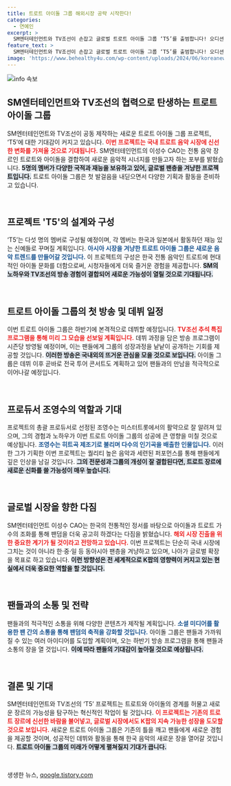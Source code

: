 ```yaml
---
title: 트로트 아이돌 그룹 해외시장 공략 시작한다!
categories:
  - 연예인
excerpt: >
  SM엔터테인먼트와 TV조선이 손잡고 글로벌 트로트 아이돌 그룹 ‘T5’를 출범합니다! 오디션 스타와 K팝 연습생으로 구성된 5인조가 특급 도전을 펼치고, 첫 방송은 오는 9월. K팝의 새로운 변신을 놓치지 마세요!
feature_text: >
  SM엔터테인먼트와 TV조선이 손잡고 글로벌 트로트 아이돌 그룹 ‘T5’를 출범합니다! 오디션 스타와 K팝 연습생으로 구성된 5인조가 특급 도전을 펼치고, 첫 방송은 오는 9월. K팝의 새로운 변신을 놓치지 마세요!
image: 'https://www.behealthy4u.com/wp-content/uploads/2024/06/koreanews.jpg'
---
```


<p><img src="https://www.behealthy4u.com/wp-content/uploads/2024/06/koreanews.jpg" alt="info 속보" /></p>

<h2 data-ke-size="size26">SM엔터테인먼트와 TV조선의 협력으로 탄생하는 트로트 아이돌 그룹</h2>

<p data-ke-size="size16">SM엔터테인먼트와 TV조선이 공동 제작하는 새로운 트로트 아이돌 그룹 프로젝트, ‘T5’에 대한 기대감이 커지고 있습니다. <b><span style="color: #ee2323;">이번 프로젝트는 국내 트로트 음악 시장에 신선한 변화를 가져올 것으로 기대됩니다.</span></b> SM엔터테인먼트의 이성수 CAO는 전통 음악 장르인 트로트와 아이돌을 결합하여 새로운 음악적 시너지를 만들고자 하는 포부를 밝혔습니다. <b><span style="background-color: #21538527;">5명의 멤버가 다양한 국적과 재능을 보유하고 있어, 글로벌 팬층을 겨냥한 프로젝트입니다.</span></b> 트로트 아이돌 그룹은 첫 발걸음을 내딛으면서 다양한 기획과 활동을 준비하고 있습니다.</p>

<p data-ke-size="size16">&nbsp;</p>

<h2 data-ke-size="size26">프로젝트 'T5'의 설계와 구성</h2>

<p data-ke-size="size16">‘T5’는 다섯 명의 멤버로 구성될 예정이며, 각 멤버는 한국과 일본에서 활동하던 재능 있는 신예들로 꾸며질 계획입니다. <b><span style="color: #1a5490;">아시아 시장을 겨냥한 트로트 아이돌 그룹은 새로운 음악 트렌드를 만들어갈 것입니다.</span></b> 이 프로젝트의 구성은 한국 전통 음악인 트로트에 현대적인 아이돌 문화를 더함으로써, 시청자들에게 더욱 즐거운 경험을 제공합니다. <b><span style="background-color: #21538527;">SM의 노하우와 TV조선의 방송 경험이 결합되어 새로운 가능성이 열릴 것으로 기대됩니다.</span></b></p>

<p data-ke-size="size16">&nbsp;</p>

<h2 data-ke-size="size26">트로트 아이돌 그룹의 첫 방송 및 데뷔 일정</h2>

<p data-ke-size="size16">이번 트로트 아이돌 그룹은 하반기에 본격적으로 데뷔할 예정입니다. <b><span style="color: #ee2323;">TV조선 추석 특집 프로그램을 통해 미리 그 모습을 선보일 계획입니다.</span></b> 데뷔 과정을 담은 방송 프로그램이 시즌당 방영될 예정이며, 이는 팬들에게 그룹의 성장과정을 낱낱이 공개하는 기회를 제공할 것입니다. <b><span style="background-color: #21538527;">이러한 방송은 국내외의 뜨거운 관심을 모을 것으로 보입니다.</span></b> 아이돌 그룹은 데뷔 이후 곧바로 전국 투어 콘서트도 계획하고 있어 팬들과의 만남을 적극적으로 이어나갈 예정입니다.</p>

<p data-ke-size="size16">&nbsp;</p>

<h2 data-ke-size="size26">프로듀서 조영수의 역할과 기대</h2>

<p data-ke-size="size16">프로젝트의 총괄 프로듀서로 선정된 조영수는 미스터트롯에서의 활약으로 잘 알려져 있으며, 그의 경험과 노하우가 이번 트로트 아이돌 그룹의 성공에 큰 영향을 미칠 것으로 예상됩니다. <b><span style="color: #1a5490;">조영수는 히트곡 제조기로 불리며 다수의 인기곡을 배출한 인물입니다.</span></b> 이러한 그가 기획한 이번 프로젝트는 퀄리티 높은 음악과 세련된 퍼포먼스를 통해 팬들에게 깊은 인상을 남길 것입니다. <b><span style="background-color: #21538527;">그의 전문성과 그룹의 개성이 잘 결합된다면, 트로트 장르에 새로운 신화를 쓸 가능성이 매우 높습니다.</span></b></p>

<p data-ke-size="size16">&nbsp;</p>

<h2 data-ke-size="size26">글로벌 시장을 향한 다짐</h2>

<p data-ke-size="size16">SM엔터테인먼트 이성수 CAO는 한국의 전통적인 정서를 바탕으로 아이돌과 트로트 가수의 조화를 통해 팬덤을 더욱 공고히 하겠다는 다짐을 밝혔습니다. <b><span style="color: #ee2323;">해외 시장 진출을 위한 중요한 계기가 될 것이라고 전망하고 있습니다.</span></b> 이번 프로젝트는 단순히 국내 시장에 그치는 것이 아니라 한·중·일 등 동아시아 팬층을 겨냥하고 있으며, 나아가 글로벌 확장을 목표로 하고 있습니다. <b><span style="background-color: #21538527;">이런 방향성은 전 세계적으로 K팝의 영향력이 커지고 있는 현실에서 더욱 중요한 역할을 할 것입니다.</span></b></p>

<p data-ke-size="size16">&nbsp;</p>

<h2 data-ke-size="size26">팬들과의 소통 및 전략</h2>

<p data-ke-size="size16">팬들과의 적극적인 소통을 위해 다양한 콘텐츠가 제작될 계획입니다. <b><span style="color: #1a5490;">소셜 미디어를 활용한 팬 간의 소통을 통해 팬덤의 축적을 강화할 것입니다.</span></b> 아이돌 그룹은 팬들과 가까워질 수 있는 여러 아이디어를 도입할 계획이며, 오는 하반기 방송 프로그램을 통해 팬들과 소통의 장을 열 것입니다. <b><span style="background-color: #21538527;">이에 따라 팬들의 기대감이 높아질 것으로 예상됩니다.</span></b></p>

<p data-ke-size="size16">&nbsp;</p>

<h2 data-ke-size="size26">결론 및 기대</h2>

<p data-ke-size="size16">SM엔터테인먼트와 TV조선의 ‘T5’ 프로젝트는 트로트와 아이돌의 경계를 허물고 새로운 장르의 가능성을 탐구하는 혁신적인 작업이 될 것입니다. <b><span style="color: #ee2323;">이 프로젝트는 기존의 트로트 장르에 신선한 바람을 불어넣고, 글로벌 시장에서도 K팝의 지속 가능한 성장을 도모할 것으로 보입니다.</span></b> 새로운 트로트 아이돌 그룹은 기존의 틀을 깨고 팬들에게 새로운 경험을 제공할 것이며, 성공적인 데뷔와 활동을 통해 한국 음악의 새로운 장을 열어갈 것입니다. <b><span style="background-color: #21538527;">트로트 아이돌 그룹의 미래가 어떻게 펼쳐질지 기대가 큽니다.</span></b></p> 

<p data-ke-size="size16">&nbsp;</p> 
생생한 뉴스, <a href="https://qoogle.tistory.com" rel="dofollow">qoogle.tistory.com</a>



